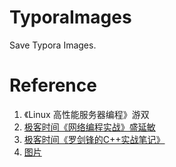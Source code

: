 # TyporaImages
Save Typora Images.
# Reference
1. 《Linux 高性能服务器编程》游双
2. [极客时间《网络编程实战》盛延敏](https://time.geekbang.org/column/intro/214)
3. [极客时间《罗剑锋的C++实战笔记》](https://time.geekbang.org/column/intro/309)
4. [图片](https://www.runoob.com/wp-content/uploads/2015/05/exceptions_in_cpp.png)
